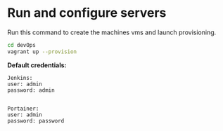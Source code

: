 # Run and configure servers

Run this command to create the machines vms and launch provisioning.
```bash
cd devOps
vagrant up --provision
```

<b>Default credentials:</b> 
    
    Jenkins:  
    user: admin
    password: admin
    
    
    Portainer:
    user: admin
    password: password

